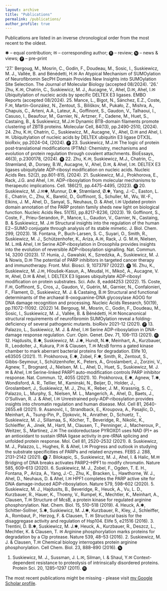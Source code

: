 ```yaml
---
layout: archive
title: "Publications"
permalink: /publications/
author_profile: true
---
```


Publications are listed in an inverse chronological order from the most recent to the oldest.

✱ – equal contribution; ✉ – corresponding author; 🅡 – review; 🅝 – news & views; 🅟 – pre-print 

'27.'	Bergoug, M., Mosrin, C., Godin, F., Doudeau, M., Sosic, I., Suskiewicz, M. J., Vallée, B. and Bénédetti, H.✉ An Atypical Mechanism of SUMOylation of Neurofibromin SecPH Domain Provides New Insights into SUMOylation Site Selection. The Journal of Molecular Biology (accepted 08/2024).
'26.'	Zhu, K.✉, Chatrin, C., Suskiewicz, M. J., Aucagne, V., Ahel, D.✉, Ahel, I.✉ Ubiquitylation of nucleic acids by specific DELTEX E3 ligases. EMBO Reports (accepted 08/2024).
25.	Mance, L., Bigot, N., Sánchez, E.Z., Coste, F.✉, Martín-González, N., Zentout, S., Biliškov, M., Pukało, Z., Mishra, A., Chapuis, C., Arteni, A.A., Lateur, A., Goffinont, S., Gaudon, V., Talhaoui, I., Casuso, I., Beaufour, M., Garnier, N., Artzner, F., Cadene, M., Huet, S., Castaing, B., & Suskiewicz, M.J.✉ Dynamic BTB-domain filaments promote clustering of ZBTB proteins. Molecular Cell, 84(13), pp.2490-2510, (2024).
24.	Zhu, K.✉, Chatrin, C., Suskiewicz, M., Aucagne, V., Ahel, D.✉ and Ahel, I.✉. Ubiquitylation of nucleic acids by DELTEX ubiquitin E3 ligase DTX3L. bioRxiv, pp.2024-04, (2024). 🅟
23.	Suskiewicz, M.J.✉ The logic of protein post‐translational modifications (PTMs): Chemistry, mechanisms and evolution of protein regulation through covalent attachments. BioEssays, 46(3), p.2300178, (2024). 🅡
22.	Zhu, K.✉, Suskiewicz, M.J., Chatrin, C., Strømland, Ø., Dorsey, B.W., Aucagne, V., Ahel, D.✉, & Ahel, I.✉. DELTEX E3 ligases ubiquitylate ADP-ribosyl modification on nucleic acids. Nucleic Acids Res. 52(2), pp.801-815, (2024).
21.	Suskiewicz, M.J., Prokhorova, E., Rack, J.G. and Ahel, I.✉. ADP-ribosylation from molecular mechanisms to therapeutic implications. Cell. 186(21), pp.4475-4495, (2023). 🅡
20.	Suskiewicz, M. J.✉✱, Munnur, D.✱, Strømland, Ø.✱, Yang, J.-C., Easton, L. E., Chatrin, C., Zhu, K., Baretić, D., Goffinont, S., Schuller, M., Wu, W.-F., Elkins, J. M., Ahel, D., Sanyal, S., Neuhaus, D. & Ahel, I.✉ Updated protein domain annotation of the PARP protein family sheds new light on biological function. Nucleic Acids Res. 51(15), pp.8217-8236, (2023).
19.	Goffinont, S., Coste, F., Prieu-Serandon, P., Mance, L., Gaudon, V., Garnier, N., Castaing, B. & Suskiewicz, M. J.✉ Structural insights into the regulation of the human E2∼SUMO conjugate through analysis of its stable mimetic. J. Biol. Chem. 299, (2023).
18.	Fontana, P., Buch-Larsen, S. C., Suyari, O., Smith, R., Suskiewicz, M. J., Schützenhofer, K., Ariza, A.✉, Rack, J. G. M.✉, Nielsen, M. L.✉& Ahel, I.✉ Serine ADP-ribosylation in Drosophila provides insights into the evolution of reversible ADP-ribosylation signalling. Nat. Commun. 14, 3200 (2023).
17.	Hunia, J., Gawalski, K., Szredzka, A., Suskiewicz, M. J. & Nowis, D.✉ The potential of PARP inhibitors in targeted cancer therapy and immunotherapy. Front. Mol. Biosci. 9, 1073797 (2022). 🅡
16.	Zhu, K., Suskiewicz, M. J.✉, Hloušek-Kasun, A., Meudal, H., Mikoč, A., Aucagne, V.✉, Ahel, D.✉ & Ahel, I. DELTEX E3 ligases ubiquitylate ADP-ribosyl modification on protein substrates. Sci. Adv. 8, eadd4253 (2022).
15.	Coste, F.✉, Goffinont, S., Cros, J., Gaudon, V., Guérin, M., Garnier, N., Confalonieri, F., Flament, D., Suskiewicz, M. J. & Castaing, B.✉ Structural and functional determinants of the archaeal 8-oxoguanine-DNA glycosylase AGOG for DNA damage recognition and processing. Nucleic Acids Research, 50(19), pp.11072-11092. (2022)
14.	Bergoug, M., Mosrin, C., Godin, F., Doudeau, M., Sosic, I., Suskiewicz, M. J., Vallée, B. & Bénédetti, H.✉ Noncanonical structural requirements of neurofibromin SUMOylation reveal a folding-deficiency of several pathogenic mutants. bioRxiv 2021–12 (2021). 🅟
13.	Palazzo, L., Suskiewicz, M. J. & Ahel, I.✉ Serine ADP-ribosylation in DNA-damage response regulation. Curr. Opin. Genet. Dev. 71, 106–113 (2021). 🅡
12.	Hajdusits, B.✱, Suskiewicz, M. J.✱, Hundt, N.✱, Meinhart, A., Kurzbauer, R., Leodolter, J., Kukura, P.✉ & Clausen, T.✉ McsB forms a gated kinase chamber to mark aberrant bacterial proteins for degradation. Elife 10, e63505 (2021).
11.	Prokhorova, E.✱, Zobel, F.✱, Smith, R., Zentout, S., Gibbs-Seymour, I., Schützenhofer, K., Peters, A., Groslambert, J., Zorzini, V., Agnew, T., Brognard, J., Nielsen, M. L., Ahel, D., Huet, S., Suskiewicz, M. J.✉ & Ahel, I.✉ Serine-linked PARP1 auto-modification controls PARP inhibitor response. Nat. Commun. 12, 4055 (2021).
10.	Prokhorova, E.✱, Agnew, T.✱, Wondisford, A. R., Tellier, M., Kaminski, N., Beijer, D., Holder, J., Groslambert, J., Suskiewicz, M. J., Zhu, K., Reber, J. M., Krassnig, S. C., Palazzo, L., Murphy, S., Nielsen, M. L., Mangerich, A., Ahel, D., Baets, J., O’Sullivan, R. J. & Ahel, I.✉ Unrestrained poly-ADP-ribosylation provides insights into chromatin regulation and human disease. Mol. Cell 81, 2640-2655.e8 (2021).
9.	Asanović, I., Strandback, E., Kroupova, A., Pasajlic, D., Meinhart, A., Tsung-Pin, P., Djokovic, N., Anrather, D., Schuetz, T., Suskiewicz, M. J., Sillamaa, S., Köcher, T., Beveridge, R., Nikolic, K., Schleiffer, A., Jinek, M., Hartl, M., Clausen, T., Penninger, J., Macheroux, P., Weitzer, S., Martinez, J.✉ The oxidoreductase PYROXD1 uses NAD (P)+ as an antioxidant to sustain tRNA ligase activity in pre-tRNA splicing and unfolded protein response. Mol. Cell 81, 2520–2532 (2021).
8.	Suskiewicz, M. J., Palazzo, L., Hughes, R. & Ahel, I.✉ Progress and outlook in studying the substrate specificities of PARPs and related enzymes. FEBS J. 288, 2131–2142 (2021). 🅡
7.	Bilokapic, S., Suskiewicz, M. J., Ahel, I. & Halic, M.✉ Bridging of DNA breaks activates PARP2–HPF1 to modify chromatin. Nature 585, 609–613 (2020).
6.	Suskiewicz, M. J., Zobel, F., Ogden, T. E. H., Fontana, P., Ariza, A., Yang, J.-C., Zhu, K., Bracken, L., Hawthorne, W. J., Ahel, D., Neuhaus, D. & Ahel, I.✉ HPF1 completes the PARP active site for DNA damage-induced ADP-ribosylation. Nature 579, 598–602 (2020).
5.	Suskiewicz, M. J., Hajdusits, B., Beveridge, R., Heuck, A., Vu, L. D., Kurzbauer, R., Hauer, K., Thoeny, V., Rumpel, K., Mechtler, K., Meinhart, A., Clausen, T.✉ Structure of McsB, a protein kinase for regulated arginine phosphorylation. Nat. Chem. Biol. 15, 510–518 (2019).
4.	Heuck, A.✱, Schitter-Sollner, S.✱, Suskiewicz, M. J.✱, Kurzbauer, R., Kley, J., Schleiffer, A., Rombaut, P., Herzog, F. & Clausen, T. ✉ Structural basis for the disaggregase activity and regulation of Hsp104. Elife 5, e21516 (2016).
3.	Trentini, D. B.✱, Suskiewicz, M. J.✱, Heuck, A., Kurzbauer, R., Deszcz, L., Mechtler, K. & Clausen, T. ✉ Arginine phosphorylation marks proteins for degradation by a Clp protease. Nature 539, 48–53 (2016).
2.	Suskiewicz, M. J. & Clausen, T.✉ Chemical biology interrogates protein arginine phosphorylation. Cell Chem. Biol. 23, 888–890 (2016). 🅝
1.	Suskiewicz, M. J., Sussman, J. L.✉, Silman, I. & Shaul, Y.✉ Context-dependent resistance to proteolysis of intrinsically disordered proteins. Protein Sci. 20, 1285–1297 (2011). 🅡


The most recent publications might be missing - please visit <a href="https://scholar.google.ca/citations?user=Xsix4w8AAAAJ&hl=en">my Google Scholar profile</a>.
